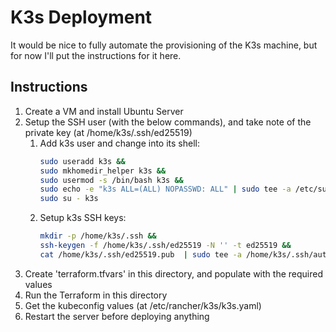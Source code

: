 # K3s Deployment

It would be nice to fully automate the provisioning of the K3s machine, but for now I'll put the instructions for it here.

## Instructions

1. Create a VM and install Ubuntu Server
2. Setup the SSH user (with the below commands), and take note of the private key (at /home/k3s/.ssh/ed25519)
   1. Add k3s user and change into its shell:
        ```sh
        sudo useradd k3s &&
        sudo mkhomedir_helper k3s &&
        sudo usermod -s /bin/bash k3s &&
        sudo echo -e "k3s ALL=(ALL) NOPASSWD: ALL" | sudo tee -a /etc/sudoers &&
        sudo su - k3s
        ```
   2. Setup k3s SSH keys:
        ```sh
        mkdir -p /home/k3s/.ssh &&
        ssh-keygen -f /home/k3s/.ssh/ed25519 -N '' -t ed25519 &&
        cat /home/k3s/.ssh/ed25519.pub  | sudo tee -a /home/k3s/.ssh/authorized_keys
        ```
3. Create 'terraform.tfvars' in this directory, and populate with the required values
4. Run the Terraform in this directory
5. Get the kubeconfig values (at /etc/rancher/k3s/k3s.yaml)
6. Restart the server before deploying anything
